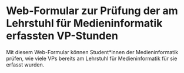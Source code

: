 # Web-Formular zur Prüfung der am Lehrstuhl für Medieninformatik erfassten VP-Stunden

Mit diesem Web-Formular können Student*innen der Medieninformatik prüfen, wie viele VPs bereits am Lehrstuhl für Medieninformatik für sie erfasst wurden.